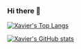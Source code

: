 ### Hi there 👋

<!--
**xavier-hernandez/xavier-hernandez** is a ✨ _special_ ✨ repository because its `README.md` (this file) appears on your GitHub profile.

Here are some ideas to get you started:

- 🔭 I’m currently working on ...
- 🌱 I’m currently learning ...
- 👯 I’m looking to collaborate on ...
- 🤔 I’m looking for help with ...
- 💬 Ask me about ...
- 📫 How to reach me: ...
- 😄 Pronouns: ...
- ⚡ Fun fact: ...
-->

[![Xavier's Top Langs](https://github-readme-stats.vercel.app/api/top-langs/?username=xavier-hernandez&show_icons=true&theme=prussian&exclude_repo=react-wordle)](https://github.com/anuraghazra/github-readme-stats)

[![Xavier's GitHub stats](https://github-readme-stats.vercel.app/api?username=xavier-hernandez&show_icons=true&theme=prussian)](https://github.com/anuraghazra/github-readme-stats)